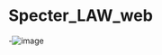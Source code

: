 # Specter_LAW_web

-![image](https://user-images.githubusercontent.com/120322290/233457935-47db0e82-07a6-4dd6-9a34-3dc133e57ccd.png)
